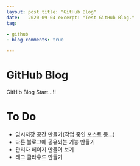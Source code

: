 ```yaml
---
layout: post title: "GitHub Blog"
date:   2020-09-04 excerpt: "Test GitHub Blog."
tag:

- github
- blog comments: true

---
```


# GitHub Blog

GitHib Blog Start...!!

# To Do

- 임시저장 공간 만들기(작업 중인 포스트 등...)
- 다른 블로그에 공유되는 기능 만들기
- 관리자 페이지 만들어 보기
- 태그 클라우드 만들기
